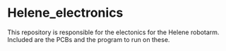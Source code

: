 # Helene_electronics
This repository is responsible for the electonics for the Helene robotarm. Included are the PCBs and the program to run on these. 
